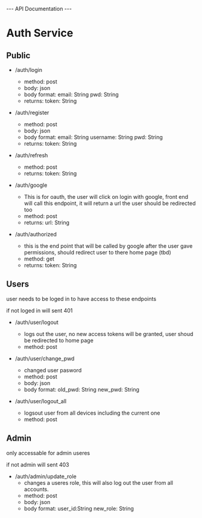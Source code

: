 --- API Documentation ---

# Auth Service

## Public
- /auth/login
    - method: post
    - body: json
    - body format:
        email: String
        pwd: String
    - returns:
        token: String

- /auth/register
    - method: post
    - body: json
    - body format:
        email: String
        username: String
        pwd: String
    - returns:
        token: String

- /auth/refresh
    - method: post
    - returns:
        token: String

- /auth/google
   - This is for oauth, the user will click on login with google,
        front end will call this endpoint, it will return a url the user
        should be redirected too
    - method: post
    - returns:
        url: String

- /auth/authorized
    - this is the end point that will be called by google after the user
        gave permissions, should redirect user to there home page (tbd)
    - method: get
    - returns:
        token: String

## Users
user needs to be loged in to have access to these endpoints

if not loged in will sent 401

- /auth/user/logout
    - logs out the user, no new access tokens will be granted, user shoud be
        redirected to home page
    - method: post

- /auth/user/change_pwd
    - changed user pasword
    - method: post
    - body: json
    - body format:
        old_pwd: String
        new_pwd: String

- /auth/user/logout_all
    - logsout user from all devices including the current one
    - method: post


## Admin
only accessable for admin useres

if not admin will sent 403

- /auth/admin/update_role
    - changes a useres role, this will also log out the user from all accounts.
    - method: post
    - body: json
    - body format:
        user_id:String
        new_role: String
